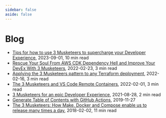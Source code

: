 ```yaml
---
sidebar: false
aside: false
---
```


# Blog

- [Tips for how to use 3 Musketeers to supercharge your Developer Experience](https://www.drewkhoury.com/post/2023-09-13_3-musketeers-docker-make-compose-tips/), 2023-09-01, 10 min read
- [Rescue Your Soul From AWS CDK Dependency Hell and Improve Your DevEx With 3 Musketeers](https://medium.com/contino-engineering/rescue-your-soul-from-aws-cdk-dependency-hell-and-improve-your-devex-with-3-musketeers-4293815d01a8), 2022-02-23, 3 min read
- [Applying the 3 Musketeers pattern to any Terraform deployment](https://www.cmdsolutions.com.au/latest-thinking/blogs/applying-the-3-musketeers-pattern-to-any-terraform-deployment/), 2022-02-16, 3 min read
- [The 3 Musketeers and VS Code Remote Containers](https://www.amaysim.technology/blog/the-3-musketeers-and-vs-code-remote-containers), 2022-02-01, 3 min read
- [3 Musketeers for an epic Developer Experience](https://www.drewkhoury.com/post/gsd/3-musketeers-for-an-epic-developer-experience-8676ddaf33b2/), 2021-08-28, 2 min read
- [Generate Table of Contents with GitHub Actions](https://dev.to/flemay/generate-table-of-contents-with-github-actions-3a0b), 2019-11-27
- [The 3 Musketeers: How Make, Docker and Compose enable us to release many times a day](https://amaysim.engineering/the-3-musketeers-how-make-docker-and-compose-enable-us-to-release-many-times-a-day-e92ca816ef17), 2018-02-02, 11 min read
